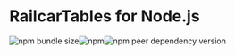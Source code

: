 # RailcarTables for Node.js
![npm bundle size](https://img.shields.io/bundlephobia/min/railcartables)![npm](https://img.shields.io/npm/dw/railcartables)![npm peer dependency version](https://img.shields.io/npm/dependency-version/railcartables/peer/node-fetch)
